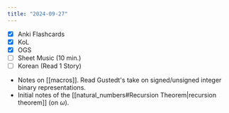 ```yaml
---
title: "2024-09-27"
---
```


- [x] Anki Flashcards
- [x] KoL
- [x] OGS
- [ ] Sheet Music (10 min.)
- [ ] Korean (Read 1 Story)

* Notes on [[macros]]. Read Gustedt's take on signed/unsigned integer binary representations.
* Initial notes of the [[natural_numbers#Recursion Theorem|recursion theorem]] (on $\omega$).